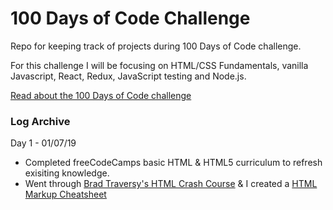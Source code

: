 # 100 Days of Code Challenge

Repo for keeping track of projects during 100 Days of Code challenge.

For this challenge I will be focusing on HTML/CSS Fundamentals, vanilla Javascript, React, Redux, JavaScript testing and Node.js.

[Read about the 100 Days of Code challenge](https://medium.freecodecamp.org/this-new-year-resolution-will-change-your-life-learn-to-code-with-100daysofcode-562ef2c7ca33)

### Log Archive
Day 1 - 01/07/19
* Completed freeCodeCamps basic HTML & HTML5 curriculum to refresh exisiting knowledge. 
* Went through [Brad Traversy's HTML Crash Course](https://www.youtube.com/watch?v=UB1O30fR-EE&index=2&list=PLtLYlHt9D0kLtVRx-HqrxwXD1yRi8U7em&t=0s) & I created a [HTML Markup Cheatsheet](https://github.com/Frvzier/htmlCheatSheet)

